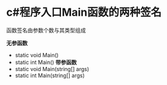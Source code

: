 # c#程序入口Main函数的两种签名
函数签名由参数个数与其类型组成

**无参函数**
* static void Main()
* static int Main()
**带参函数**
* static void Main(string[] args)
* static int Main(string[] args)
